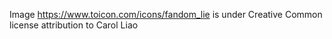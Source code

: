 Image https://www.toicon.com/icons/fandom_lie is under Creative Common license attribution to Carol Liao